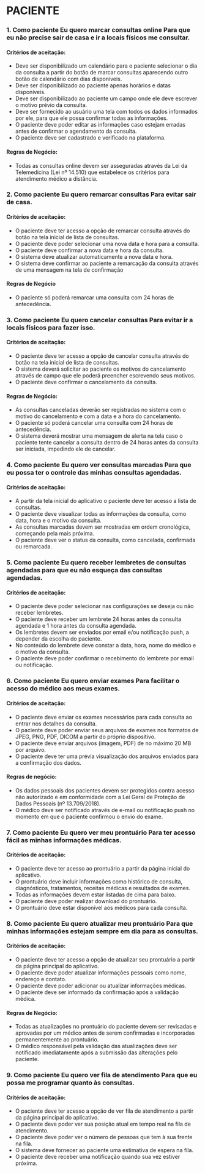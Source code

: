 # PACIENTE

### 1. Como paciente Eu quero marcar consultas online Para que eu não precise sair de casa e ir a locais físicos me consultar.

#### Critérios de aceitação: 
- Deve ser disponibilizado um calendário para o paciente selecionar o dia da consulta a partir do botão de marcar consultas aparecendo outro botão de calendário com dias disponíveis.
- Deve ser disponibilizado ao paciente apenas horários e datas disponíveis. 
- Deve ser disponibilizado ao paciente um campo onde ele deve escrever o motivo prévio da consulta. 
- Deve ser fornecido ao usuário uma tela com todos os dados informados por ele, para que ele possa confirmar todas as informações.
- O paciente deve poder editar as informações caso estejam erradas antes de confirmar o agendamento da consulta.
- O paciente deve ser cadastrado e verificado na plataforma.

#### Regras de Negócio: 
- Todas as consultas online devem ser asseguradas através da Lei da Telemedicina (Lei nº 14.510) que estabelece os critérios para atendimento médico a distância.

### 2. Como paciente Eu quero remarcar consultas Para evitar sair de casa. 

#### Critérios de aceitação: 
- O paciente deve ter acesso a opção de remarcar consulta através do botão na tela inicial de lista de consultas. 
- O paciente deve poder selecionar uma nova data e hora para a consulta. 
- O paciente deve confirmar a nova data e hora da consulta. 
- O sistema deve atualizar automaticamente a nova data e hora.
- O sistema deve confirmar ao paciente a remarcação da consulta através de uma mensagem na tela de confirmação
#### Regras de Negócio
- O paciente só poderá remarcar uma consulta com 24 horas de antecedência.

### 3. Como paciente Eu quero cancelar consultas Para evitar ir a locais físicos para fazer isso. 

#### Critérios de aceitação: 
- O paciente deve ter acesso a opção de cancelar consulta através do botão na tela inicial de lista de consultas.
-  O sistema deverá solicitar ao paciente os motivos do cancelamento através de campo que ele poderá preencher escrevendo seus motivos.
- O paciente deve confirmar o cancelamento da consulta. 

#### Regras de Negócio: 
- As consultas canceladas deverão ser registradas no sistema com o 
motivo do cancelamento e com a data e a hora do cancelamento.
- O paciente só poderá cancelar uma consulta com 24 horas de
antecedência.
- O sistema deverá mostrar uma mensagem de alerta na tela caso o
paciente tente cancelar a consulta dentro de 24 horas antes da
consulta ser iniciada, impedindo ele de cancelar.

### 4. Como paciente Eu quero ver consultas marcadas Para que eu possa ter o controle das minhas consultas agendadas. 
#### Critérios de aceitação: 
- A partir da tela inicial do aplicativo o paciente deve ter acesso a lista de consultas. 
- O paciente deve visualizar todas as informações da consulta, como data, hora e o motivo da consulta. 
- As consultas marcadas devem ser mostradas em ordem cronológica, 
começando pela mais próxima. 
- O paciente deve ver o status da consulta, como cancelada, confirmada 
ou remarcada. 

### 5. Como paciente Eu quero receber lembretes de consultas agendadas para que eu não esqueça das consultas agendadas. 
#### Critérios de aceitação: 
- O paciente deve poder selecionar nas configurações se deseja ou não receber lembretes. 
- O paciente deve receber um lembrete 24 horas antes da consulta agendada e 1 hora antes da consulta agendada. 
- Os lembretes devem ser enviados por email e/ou notificação push, a depender da escolha do paciente. 
- No conteúdo do lembrete deve constar a data, hora, nome do médico e o motivo da consulta. 
- O paciente deve poder confirmar o recebimento do lembrete por email ou notificação. 

### 6. Como paciente Eu quero enviar exames Para facilitar o acesso do médico aos meus exames. 
#### Critérios de aceitação: 
- O paciente deve enviar os exames necessários para cada consulta ao 
entrar nos detalhes da consulta. 
- O paciente deve poder enviar seus arquivos de exames nos formatos de JPEG, PNG, PDF, DICOM a partir do próprio dispositivo.
- O paciente deve enviar arquivos (imagem, PDF) de no máximo 20 MB por arquivo. 
- O paciente deve ter uma prévia visualização dos arquivos enviados 
para a confirmação dos dados. 

#### Regras de negócio: 
- Os dados pessoais dos pacientes devem ser protegidos contra acesso não autorizado e em conformidade com a Lei Geral de Proteção de Dados Pessoais (nº 13.709/2018). 
- O médico deve ser notificado através de e-mail ou notificação push no 
momento em que o paciente confirmou o envio do exame. 
 
### 7. Como paciente Eu quero ver meu prontuário Para ter acesso fácil as minhas informações médicas. 
#### Critérios de aceitação: 
- O paciente deve ter acesso ao prontuário a partir da página inicial do aplicativo. 
- O prontuário deve incluir informações como histórico de consulta, diagnósticos, tratamentos, receitas médicas e resultados de exames. 
- Todas as informações devem estar listadas de cima para baixo. 
- O paciente deve poder realizar download do prontuário. 
- O prontuário deve estar disponível aos médicos para cada consulta. 

### 8. Como paciente Eu quero atualizar meu prontuário Para que minhas informações estejam sempre em dia para as consultas. 
#### Critérios de aceitação: 
- O paciente deve ter acesso a opção de atualizar seu prontuário a partir da página principal do aplicativo. 
- O paciente deve poder atualizar informações pessoais como nome, endereço e contato. 
- O paciente deve poder adicionar ou atualizar informações médicas. 
- O paciente deve ser informado da confirmação após a validação médica. 

#### Regras de Negócio:
- Todas as atualizações no prontuário do paciente devem ser revisadas e aprovadas por um médico antes de serem confirmadas e incorporadas permanentemente ao prontuário. 
- O médico responsável pela validação das atualizações deve ser notificado imediatamente após a submissão das alterações pelo paciente. 

### 9. Como paciente Eu quero ver fila de atendimento Para que eu possa me programar quanto às consultas. 
#### Critérios de aceitação: 
- O paciente deve ter acesso a opção de ver fila de atendimento a partir da página principal do aplicativo. 
- O paciente deve poder ver sua posição atual em tempo real na fila de atendimento. 
- O paciente deve poder ver o número de pessoas que tem à sua frente na fila. 
- O sistema deve fornecer ao paciente uma estimativa de espera na fila. 
- O paciente deve receber uma notificação quando sua vez estiver próxima. 


